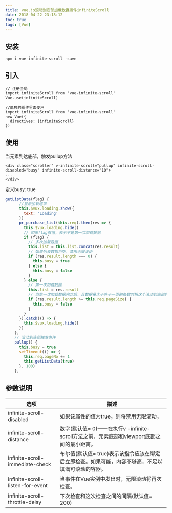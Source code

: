 ```yaml
---
title: vue.js滚动到底部加载数据插件infiniteScroll
date: 2018-04-22 23:18:12
toc: true
tags: [Vue]
---
```


## 安装
```
npm i vue-infinite-scroll -save
```
<!-- more -->
## 引入
```
// 注册全局
import infiniteScroll from 'vue-infinite-scroll'
Vue.use(infiniteScroll)
 
//单独的组件里面使用
import infiniteScroll from 'vue-infinite-scroll'
new Vue({
  directives: {infiniteScroll}
})
```
## 使用
当元素到达底部，触发pullup方法
```
<div class="scroller" v-infinite-scroll="pullup" infinite-scroll-disabled="busy" infinite-scroll-distance="10">
...
</div>
```
定义busy: true
```js
getListData(flag) {
      //显示加载遮罩
      this.$vux.loading.show({
        text: 'Loading'
      })
      pr_purchase_list(this.req).then(res => {
        this.$vux.loading.hide()
        // 如果flag有值，表示不是第一次加载数据
        if (flag) {
          // 多次加载数据
          this.list = this.list.concat(res.result)
          // 如果列表数据为空，禁用无限滚动
          if (res.result.length === 0) {
            this.busy = true
          } else {
            this.busy = false
          }
        } else {
          // 第一次加载数据
          this.list = res.result
          // 当第一次加载数据完之后，且数据量大于等于一页的条数时把这个滚动到底部的函数触发打开
          if (res.result.length >= this.req.pageSize) {
            this.busy = false
          }
        }
      }).catch(() => {
        this.$vux.loading.hide()
      })
    },
    // 滚动到底部触发事件
    pullup() {
      this.busy = true
      setTimeout(() => {
        this.req.pageNo += 1
        this.getListData(true)
      }, 100)
    },
```
## 参数说明
选项 | 描述
---|---
infinite-scroll-disabled | 如果该属性的值为true，则将禁用无限滚动。
infinite-scroll-distance | 	数字(默认值= 0)——在执行v -infinite- scroll方法之前，元素底部和viewport底部之间的最小距离。
infinite-scroll-immediate-check | 布尔值(默认值= true)表示该指令应该在绑定后立即检查。如果可能，内容不够高，不足以填满可滚动的容器。
infinite-scroll-listen-for-event | 当事件在Vue实例中发出时，无限滚动将再次检查。
infinite-scroll-throttle-delay | 下次检查和这次检查之间的间隔(默认值= 200)